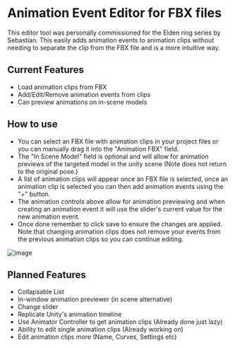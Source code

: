 # Animation Event Editor for FBX files
This editor tool was personally commissioned for the Elden ring series by Sebastian. This easily adds animation events to animation clips without needing to separate the clip from the FBX file and is a more intuitive way.

## Current Features
* Load animation clips from FBX 
* Add/Edit/Remove animation events from clips
* Can preview animations on in-scene models

## How to use
* You can select an FBX file with animation clips in your project files or you can manually drag it into the "Animation FBX" field.
* The "In Scene Model" field is optional and will allow for animation previews of the targeted model in the unity scene (Note does not return to the original pose.)
* A list of animation clips will appear once an FBX file is selected, once an animation clip is selected you can then add animation events using the "+" button.
* The animation controls above allow for animation previewing and when creating an animation event it will use the slider's current value for the new animation event.
* Once done remember to click save to ensure the changes are applied. Note that changing animation clips does not remove your events from the previous animation clips so you can continue editing.

![image](https://cdn.discordapp.com/attachments/1082834337357115422/1100384145303146566/image.png)

## Planned Features
* Collapsable List
* In-window animation previewer (in scene alternative)
* Change slider
* Replicate Unity's animation timeline
* Use Animator Controller to get animation clips (Already done just lazy)
* Ability to edit single animation clips (Already working on)
* Edit animation clips more (Name, Curves, Settings etc)
